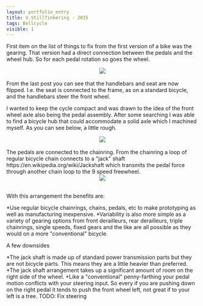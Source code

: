 ```yaml
---
layout: portfolio_entry
title: V.StillTinkering - 2015
tags: Bellcycle
visible: 1
---
```

First item on the list of things to fix from the first version of a bike was the gearing. That version had a direct connection between the pedals and the wheel hub. So for each pedal rotation so goes the wheel. 
<br>
<div style="text-align:center"><img src ="../../img/bellcycleblog/post2/page1.jpeg" /></div>
<br>
From the last post you can see that the handlebars and seat are now flipped. I.e. the seat is connected to the frame, as on a standard bicycle, and the handlebars steer the front wheel. 

I wanted to keep the cycle compact and was drawn to the idea of the front wheel axle also being the pedal assembly. After some searching I was able to find a bicycle hub that could accommodate a solid axle which I machined myself. As you can see below, a little rough.
<br>
<div style="text-align:center"><img src ="../../img/bellcycleblog/post2/page2.jpeg" /></div>
<br>
The pedals are connected to the chainring. From the chainring a loop of regular bicycle chain connects to a "jack" shaft https://en.wikipedia.org/wiki/Jackshaft which transmits the pedal force through another chain loop to the 9 speed freewheel. 
<br>
<div style="text-align:center"><img src ="../../img/bellcycleblog/post2/page3.jpeg" /></div>
<br>

With this arrangement the benefits are:

*Use regular bicycle chainrings, chains, pedals, etc to make prototyping as well as manufacturing inexpensive.
*Variability is also more simple as a variety of gearing options from front derailleurs, rear derailleurs, triple chainrings, single speeds, fixed gears and the like are all possible as they would on a more "conventional" bicycle. 

A few downsides

*The jack shaft is made up of standard power transmission parts but they are not bicycle parts. This means they are a little heavier than preferred. 
*The jack shaft arrangement takes up a significant amount of room on the right side of the wheel.
*Like a "conventional" penny-farthing your pedal motion conflicts with your steering input. So every if you are pushing down on the right pedal it tends to push the front wheel left, not great if to your left is a tree. TODO: Fix steering

